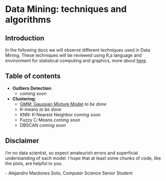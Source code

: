 Data Mining: techniques and algorithms
================

## Introduction

In the following docs we will observe different techniques used in Data
Mining. These techniques will be reviewed using R,a language and
environment for statistical computing and graphics, more about
[here](https://www.r-project.org/about.html).

## Table of contents

  - **Outliers Detection**:
      - *coming soon*
  - **Clustering**:
      - [GMM: Gaussian Mixture Model](./docs/html) *to be done*
      - K-means *to be done*
      - KNN: K-Nearest Neighbor *coming soon*
      - Fuzzy C-Means *coming soon*
      - DBSCAN *coming soon*

## Disclaimer

I’m no data scientist, so expect amateurish errors and superficial
understanding of each model. I hope that at least some chunks of code,
like the plots, are helpful to you.

\- Alejandro Mardones Soto, Computer Science Senior Student

